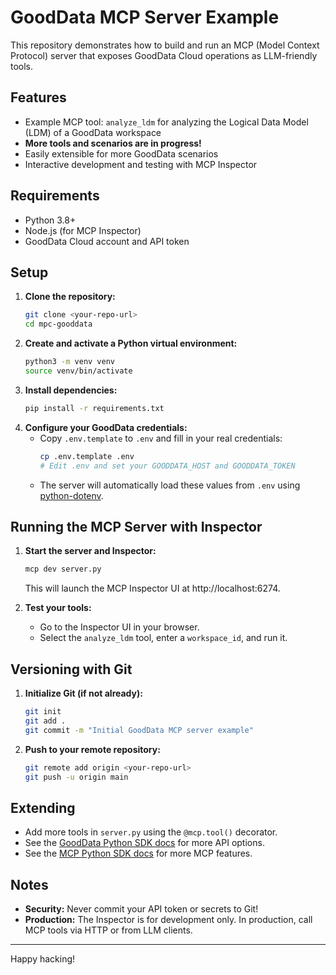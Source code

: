 # GoodData MCP Server Example

This repository demonstrates how to build and run an MCP (Model Context Protocol) server that exposes GoodData Cloud operations as LLM-friendly tools.

## Features
- Example MCP tool: `analyze_ldm` for analyzing the Logical Data Model (LDM) of a GoodData workspace
- **More tools and scenarios are in progress!**
- Easily extensible for more GoodData scenarios
- Interactive development and testing with MCP Inspector

## Requirements
- Python 3.8+
- Node.js (for MCP Inspector)
- GoodData Cloud account and API token

## Setup

1. **Clone the repository:**
   ```sh
   git clone <your-repo-url>
   cd mpc-gooddata
   ```
2. **Create and activate a Python virtual environment:**
   ```sh
   python3 -m venv venv
   source venv/bin/activate
   ```
3. **Install dependencies:**
   ```sh
   pip install -r requirements.txt
   ```
4. **Configure your GoodData credentials:**
   - Copy `.env.template` to `.env` and fill in your real credentials:
     ```sh
     cp .env.template .env
     # Edit .env and set your GOODDATA_HOST and GOODDATA_TOKEN
     ```
   - The server will automatically load these values from `.env` using [python-dotenv](https://pypi.org/project/python-dotenv/).

## Running the MCP Server with Inspector

1. **Start the server and Inspector:**
   ```sh
   mcp dev server.py
   ```
   This will launch the MCP Inspector UI at http://localhost:6274.

2. **Test your tools:**
   - Go to the Inspector UI in your browser.
   - Select the `analyze_ldm` tool, enter a `workspace_id`, and run it.

## Versioning with Git

1. **Initialize Git (if not already):**
   ```sh
   git init
   git add .
   git commit -m "Initial GoodData MCP server example"
   ```
2. **Push to your remote repository:**
   ```sh
   git remote add origin <your-repo-url>
   git push -u origin main
   ```

## Extending
- Add more tools in `server.py` using the `@mcp.tool()` decorator.
- See the [GoodData Python SDK docs](https://pypi.org/project/gooddata-sdk/) for more API options.
- See the [MCP Python SDK docs](https://github.com/modelcontextprotocol/python-sdk) for more MCP features.

## Notes
- **Security:** Never commit your API token or secrets to Git!
- **Production:** The Inspector is for development only. In production, call MCP tools via HTTP or from LLM clients.

---

Happy hacking!
